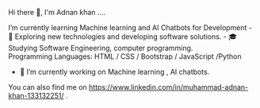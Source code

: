  Hi there 👋, I'm Adnan khan ....

I’m currently learning Machine learning and  AI Chatbots for Development - 🤔   Exploring new technologies and developing software solutions. - 🎓   Studying Software Engineering, computer programming.  
Programming Languages: HTML  / CSS / Bootstrap / JavaScript /Python 
- 🔭 I’m currently working on Machine learning , AI chatbots.

You can also find me on https://www.linkedin.com/in/muhammad-adnan-khan-133132251/ .
